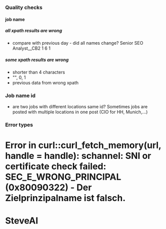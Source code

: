 ### Quality checks
#### job name 

##### all xpath results are wrong
- compare with previous day - did all names change?
Senior SEO Analyst__CB2	 1   6  1   

##### some xpath results are wrong
- shorter than 4 characters
- "", 0, 1
- previous data from wrong xpath


### Job name id

- are two jobs with different locations same id?
Sometimes jobs are posted with multiple locations in one post (CIO for HH, Munich,...)



### Error types

Error in curl::curl_fetch_memory(url, handle = handle): schannel: SNI or certificate check failed: SEC_E_WRONG_PRINCIPAL (0x80090322) - Der Zielprinzipalname ist falsch.
=======
# SteveAI

